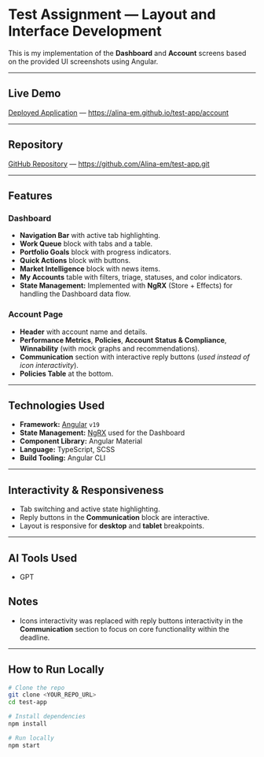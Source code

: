 # Test Assignment — Layout and Interface Development

This is my implementation of the **Dashboard** and **Account** screens based on the provided UI screenshots using Angular.  


---

## Live Demo

[Deployed Application](#) — https://alina-em.github.io/test-app/account

---

## Repository

[GitHub Repository](#) — https://github.com/Alina-em/test-app.git

---

## Features

### Dashboard
- **Navigation Bar** with active tab highlighting.
- **Work Queue** block with tabs and a table.
- **Portfolio Goals** block with progress indicators.
- **Quick Actions** block with buttons.
- **Market Intelligence** block with news items.
- **My Accounts** table with filters, triage, statuses, and color indicators.
- **State Management:** Implemented with **NgRX** (Store + Effects) for handling the Dashboard data flow.

### Account Page
- **Header** with account name and details.
- **Performance Metrics**, **Policies**, **Account Status & Compliance**, **Winnability** (with mock graphs and recommendations).
- **Communication** section with interactive reply buttons (*used instead of icon interactivity*).
- **Policies Table** at the bottom.

---

## Technologies Used

- **Framework:** [Angular](https://angular.io/) `v19`
- **State Management:** [NgRX](https://ngrx.io/) used for the Dashboard
- **Component Library:** Angular Material
- **Language:** TypeScript, SCSS
- **Build Tooling:** Angular CLI

---

## Interactivity & Responsiveness

- Tab switching and active state highlighting.
- Reply buttons in the **Communication** block are interactive.
- Layout is responsive for **desktop** and **tablet** breakpoints.

---

## AI Tools Used

- GPT 


## Notes

- Icons interactivity was replaced with reply buttons interactivity in the **Communication** section to focus on core functionality within the deadline.

---

## How to Run Locally

```bash
# Clone the repo
git clone <YOUR_REPO_URL>
cd test-app

# Install dependencies
npm install

# Run locally
npm start
